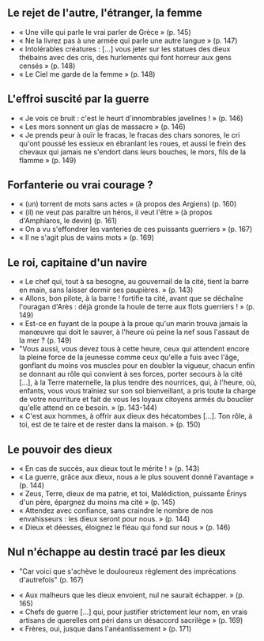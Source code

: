 ## Le rejet de l'autre, l'étranger, la femme
* « Une ville qui parle le vrai parler de Grèce » (p. 145)
* « Ne la livrez pas à une armée qui parle une autre langue » (p. 147)
* « Intolérables créatures : [...] vous jeter sur les statues des dieux thébains avec des cris, des hurlements qui font horreur aux gens censés » (p. 148)
* « Le Ciel me garde de la femme » (p. 148)

## L'effroi suscité par la guerre
* « Je vois ce bruit : c'est le heurt d'innombrables javelines ! » (p. 146)
* « Les mors sonnent un glas de massacre » (p. 146)
* « Je prends peur à ouïr le fracas, le fracas des chars sonores, le cri qu'ont poussé les essieux en ébranlant les roues, et aussi le frein des chevaux qui jamais ne s'endort dans leurs bouches, le mors, fils de la flamme » (p. 149)

## Forfanterie ou vrai courage ?
* « (un) torrent de mots sans actes » (à propos des Argiens) (p. 160)
* « (il) ne veut pas paraître un héros, il veut l'être » (à propos d'Amphiaros, le devin) (p. 161)
* « On a vu s'effondrer les vanteries de ces puissants guerriers » (p. 167)
* « Il ne s'agit plus de vains mots » (p. 169)

## Le roi, capitaine d'un navire
* « Le chef qui, tout à sa besogne, au gouvernail de la cité, tient la barre en main, sans laisser dormir ses paupières. » (p. 143)
* « Allons, bon pilote, à la barre ! fortifie ta cité, avant que se déchaîne l'ouragan d'Arès : déjà gronde la houle de terre aux flots guerriers ! » (p. 149)
* « Est-ce en fuyant de la poupe à la proue qu'un marin trouva jamais la manœuvre qui doit le sauver, à l'heure où peine la nef sous l'assaut de la mer ? (p. 149)
* "Vous aussi, vous devez tous à cette heure, ceux qui attendent encore la pleine force de la jeunesse comme ceux qu'elle a fuis avec l'âge, gonflant du moins vos muscles pour en doubler la vigueur, chacun enfin se donnant au rôle qui convient à ses forces, porter secours à la cité [...], à la Terre maternelle, la plus tendre des nourrices, qui, à l'heure, où, enfants, vous vous traîniez sur son sol bienveillant, a pris toute la charge de votre nourriture et fait de vous les loyaux citoyens armés du bouclier qu'elle attend en ce besoin. » (p. 143-144)
* « C'est aux hommes, à offrir aux dieux des hécatombes [...]. Ton rôle, à toi, est de te taire et de rester dans la maison. » (p. 150)

## Le pouvoir des dieux
* « En cas de succès, aux dieux tout le mérite ! » (p. 143)
* « La guerre, grâce aux dieux, nous a le plus souvent donné l'avantage » (p. 144)
* « Zeus, Terre, dieux de ma patrie, et toi, Malédiction, puissante Érinys d'un père, épargnez du moins ma cité » (p. 145)
* « Attendez avec confiance, sans craindre le nombre de nos envahisseurs : les dieux seront pour nous. » (p. 144)
* « Dieux et déesses, éloignez le fléau qui fond sur nous » (p. 146)

## Nul n'échappe au destin tracé par les dieux
- "Car voici que s'achève le douloureux règlement des imprécations d'autrefois" (p. 167)
* « Aux malheurs que les dieux envoient, nul ne saurait échapper. » (p. 165)
* « Chefs de guerre [...] qui, pour justifier strictement leur nom, en vrais artisans de querelles ont péri dans un désaccord sacrilège » (p. 169)
* « Frères, oui, jusque dans l'anéantissement » (p. 171)